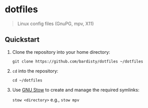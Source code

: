 # dotfiles

> Linux config files (GnuPG, mpv, X11)

## Quickstart

1. Clone the repository into your home directory:

   `git clone https://github.com/bardisty/dotfiles ~/dotfiles`

2. `cd` into the repository:

   `cd ~/dotfiles`

3. Use [GNU Stow](https://www.gnu.org/software/stow/) to create and manage
   the required symlinks:

   `stow <directory>` e.g., `stow mpv`

